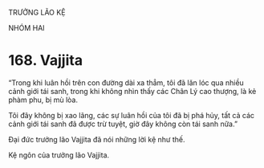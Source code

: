 TRƯỞNG LÃO KỆ

NHÓM HAI

# 168. Vajjita

“Trong khi luân hồi trên con đường dài xa thẳm, tôi đã lăn lóc qua nhiều cảnh giới tái sanh, trong khi không nhìn thấy các Chân Lý cao thượng, là kẻ phàm phu, bị mù lòa.

Tôi đây không bị xao lãng, các sự luân hồi của tôi đã bị phá hủy, tất cả các cảnh giới tái sanh đã được trừ tuyệt, giờ đây không còn tái sanh nữa.”

Đại đức trưởng lão Vajjita đã nói những lời kệ như thế.

Kệ ngôn của trưởng lão Vajjita.
